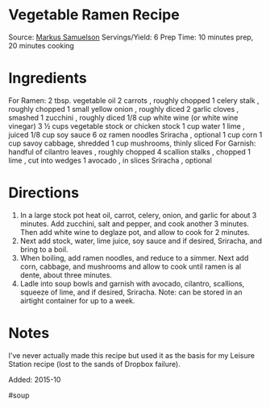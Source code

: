 Vegetable Ramen Recipe
============================
Source:  [Markus Samuelson](http://www.marcussamuelsson.com/recipe/vegetable-ramen-recipe)
Servings/Yield: 6
Prep Time:  10 minutes prep, 20 minutes cooking

Ingredients
============================
For Ramen:
  2 tbsp. vegetable oil
  2 carrots , roughly chopped
  1 celery stalk , roughly chopped
  1 small yellow onion , roughly diced
  2 garlic cloves , smashed
  1 zucchini , roughly diced
  1/8 cup white wine (or white wine vinegar)
  3 ½ cups vegetable stock or chicken stock
  1 cup water
  1 lime , juiced
  1/8 cup soy sauce
  6 oz ramen noodles
  Sriracha , optional
  1 cup corn
  1 cup savoy cabbage, shredded
  1 cup mushrooms, thinly sliced
For Garnish:
  handful of cilantro leaves , roughly chopped
  4 scallion stalks , chopped
  1 lime , cut into wedges
  1 avocado , in slices
  Sriracha , optional

Directions
============================
  1. In a large stock pot heat oil, carrot, celery, onion, and garlic for about 3 minutes. Add zucchini, salt and pepper, and cook another 3 minutes. Then add white wine to deglaze pot, and allow to cook for 2 minutes.
  2. Next add stock, water, lime juice, soy sauce and if desired, Sriracha, and bring to a boil.
  3. When boiling, add ramen noodles, and reduce to a simmer. Next add corn, cabbage, and mushrooms and allow to cook until ramen is al dente, about three minutes.
  4. Ladle into soup bowls and garnish with avocado, cilantro, scallions, squeeze of lime, and if desired, Sriracha.
  Note: can be stored in an airtight container for up to a week.

Notes
============================
  I've never actually made this recipe but used it as the basis for my Leisure Station recipe (lost to the sands of Dropbox failure).

Added: 2015-10

#soup 
